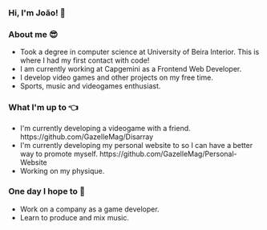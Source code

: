 ### Hi, I'm João! 👋

### About me 😎
<ul>
  <li>Took a degree in computer science at University of Beira Interior. This is where I had my first contact with code!</li>
  <li>I am currently working at Capgemini as a Frontend Web Developer.</li>
  <li>I develop video games and other projects on my free time.</li>
  <li>Sports, music and videogames enthusiast.</li>
</ul>

### What I'm up to 👈
<ul>
  <li>I'm currently developing a videogame with a friend. https://github.com/GazelleMag/Disarray</li>
  <li>I'm currently developing my personal website to so I can have a better way to promote myself. https://github.com/GazelleMag/Personal-Website</li>
  <li>Working on my physique.
</ul>

### One day I hope to 🤞
<ul>
  <li>Work on a company as a game developer.</li>
  <li>Learn to produce and mix music.</li>
</ul>
